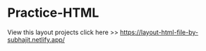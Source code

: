 # Practice-HTML
View this layout projects click here >> https://layout-html-file-by-subhajit.netlify.app/
